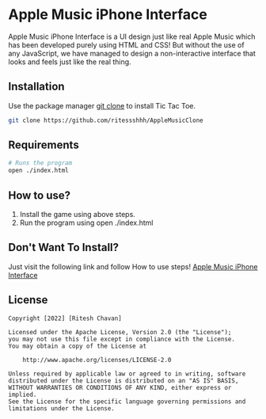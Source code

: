 # Apple Music iPhone Interface

Apple Music iPhone Interface is a UI design just like real Apple Music which has been developed purely using HTML and CSS! But without the use of any JavaScript, we have managed to design a non-interactive interface that looks and feels just like the real thing.

## Installation

Use the package manager [git clone](https://git-scm.com/docs/git-clone) to install Tic Tac Toe.

```bash
git clone https://github.com/ritessshhh/AppleMusicClone
```

## Requirements

```bash
# Runs the program
open ./index.html

```

## How to use?

1. Install the game using above steps.
2. Run the program using open ./index.html

## Don't Want To Install?

Just visit the following link and follow How to use steps!
[Apple Music iPhone Interface](https://applemusicclone.onrender.com)

## License

    Copyright [2022] [Ritesh Chavan]

    Licensed under the Apache License, Version 2.0 (the "License");
    you may not use this file except in compliance with the License.
    You may obtain a copy of the License at

        http://www.apache.org/licenses/LICENSE-2.0

    Unless required by applicable law or agreed to in writing, software
    distributed under the License is distributed on an "AS IS" BASIS,
    WITHOUT WARRANTIES OR CONDITIONS OF ANY KIND, either express or implied.
    See the License for the specific language governing permissions and
    limitations under the License.
